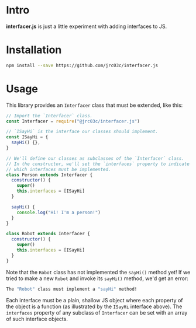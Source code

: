 # Intro

**interfacer.js** is just a little experiment with adding interfaces to JS.

# Installation

```bash
npm install --save https://github.com/jrc03c/interfacer.js
```

# Usage

This library provides an `Interfacer` class that must be extended, like this:

```js
// Import the `Interfacer` class.
const Interfacer = require("@jrc03c/interfacer.js")

// `ISayHi` is the interface our classes should implement.
const ISayHi = {
  sayHi() {},
}

// We'll define our classes as subclasses of the `Interfacer` class.
// In the constructor, we'll set the `interfaces` property to indicate
// which interfaces must be implemented.
class Person extends Interfacer {
  constructor() {
    super()
    this.interfaces = [ISayHi]
  }

  sayHi() {
    console.log("Hi! I'm a person!")
  }
}

class Robot extends Interfacer {
  constructor() {
    super()
    this.interfaces = [ISayHi]
  }
}
```

Note that the `Robot` class has not implemented the `sayHi()` method yet! If we tried to make a new `Robot` and invoke its `sayHi()` method, we'd get an error:

```bash
The "Robot" class must implement a "sayHi" method!
```

Each interface must be a plain, shallow JS object where each property of the object is a function (as illustrated by the `ISayHi` interface above). The `interfaces` property of any subclass of `Interfacer` can be set with an array of such interface objects.
